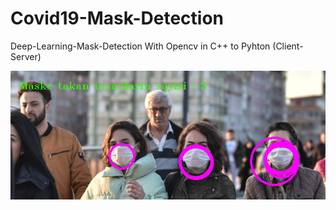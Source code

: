 # Covid19-Mask-Detection
Deep-Learning-Mask-Detection With Opencv in C++ to Pyhton (Client-Server)


<img src="Sample1.png">

<br><br>


